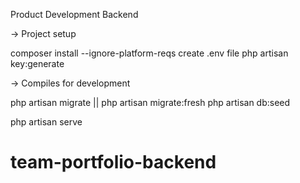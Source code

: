 Product Development Backend

-> Project setup

composer install --ignore-platform-reqs
create .env  file
php artisan key:generate

-> Compiles for development

php artisan migrate || php artisan migrate:fresh 
php artisan db:seed

php artisan serve
# team-portfolio-backend

